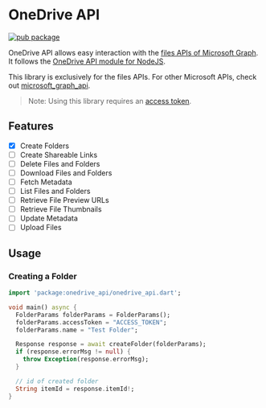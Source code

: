 # OneDrive API

[![pub package](https://img.shields.io/pub/v/onedrive_api)](https://pub.dev/packages/onedrive_api)

OneDrive API allows easy interaction with the [files APIs of Microsoft Graph](https://learn.microsoft.com/en-us/graph/api/resources/onedrive). It follows the [OneDrive API module for NodeJS](https://www.npmjs.com/package/onedrive-api).

This library is exclusively for the files APIs. For other Microsoft APIs, check out [microsoft_graph_api](https://pub.dev/packages/microsoft_graph_api).

> Note: Using this library requires an [access token](https://learn.microsoft.com/en-us/graph/auth-v2-user).

## Features
- [x] Create Folders
- [ ] Create Shareable Links
- [ ] Delete Files and Folders
- [ ] Download Files and Folders
- [ ] Fetch Metadata
- [ ] List Files and Folders
- [ ] Retrieve File Preview URLs
- [ ] Retrieve File Thumbnails
- [ ] Update Metadata
- [ ] Upload Files

## Usage

### Creating a Folder

```dart
import 'package:onedrive_api/onedrive_api.dart';

void main() async {
  FolderParams folderParams = FolderParams();
  folderParams.accessToken = "ACCESS_TOKEN";
  folderParams.name = "Test Folder";

  Response response = await createFolder(folderParams);
  if (response.errorMsg != null) {
    throw Exception(response.errorMsg);
  }

  // id of created folder
  String itemId = response.itemId!;
}

```